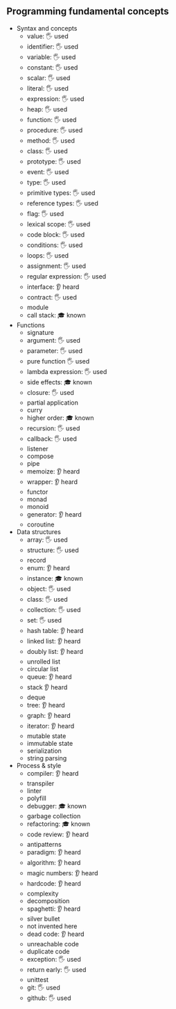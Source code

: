 ## Programming fundamental concepts

- Syntax and concepts
  - value: 🖐️ used
  - identifier: 🖐️ used
  - variable: 🖐️ used
  - constant: 🖐️ used
  - scalar: 🖐️ used
  - literal: 🖐️ used
  - expression: 🖐️ used
  - heap: 🖐️ used
  - function: 🖐️ used
  - procedure: 🖐️ used
  - method: 🖐️ used
  - class: 🖐️ used
  - prototype: 🖐️ used
  - event: 🖐️ used
  - type: 🖐️ used
  - primitive types: 🖐️ used
  - reference types: 🖐️ used
  - flag: 🖐️ used
  - lexical scope: 🖐️ used
  - code block: 🖐️ used
  - conditions: 🖐️ used
  - loops: 🖐️ used
  - assignment: 🖐️ used
  - regular expression: 🖐️ used
  - interface: 👂 heard
  - contract: 🖐️ used
  - module
  - call stack: 🎓 known
- Functions
  - signature
  - argument: 🖐️ used
  - parameter: 🖐️ used
  - pure function 🖐️ used
  - lambda expression: 🖐️ used
  - side effects: 🎓 known
  - closure: 🖐️ used
  - partial application
  - curry
  - higher order: 🎓 known
  - recursion: 🖐️ used
  - callback: 🖐️ used
  - listener
  - compose
  - pipe
  - memoize: 👂 heard
  - wrapper: 👂 heard
  - functor
  - monad
  - monoid
  - generator: 👂 heard
  - coroutine
- Data structures
  - array: 🖐️ used
  - structure: 🖐️ used
  - record
  - enum: 👂 heard
  - instance: 🎓 known
  - object: 🖐️ used
  - class: 🖐️ used
  - collection: 🖐️ used
  - set: 🖐️ used
  - hash table: 👂 heard
  - linked list: 👂 heard
  - doubly list: 👂 heard
  - unrolled list
  - circular list
  - queue: 👂 heard
  - stack 👂 heard
  - deque
  - tree: 👂 heard
  - graph: 👂 heard
  - iterator: 👂 heard
  - mutable state
  - immutable state
  - serialization
  - string parsing
- Process & style
  - compiler: 👂 heard
  - transpiler
  - linter
  - polyfill
  - debugger: 🎓 known
  - garbage collection
  - refactoring: 🎓 known
  - code review: 👂 heard
  - antipatterns
  - paradigm: 👂 heard
  - algorithm: 👂 heard
  - magic numbers: 👂 heard
  - hardcode: 👂 heard
  - complexity
  - decomposition
  - spaghetti: 👂 heard
  - silver bullet
  - not invented here
  - dead code: 👂 heard
  - unreachable code
  - duplicate code
  - exception: 🖐️ used
  - return early: 🖐️ used
  - unittest
  - git: 🖐️ used
  - github: 🖐️ used
